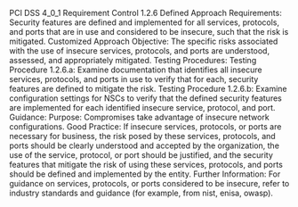PCI DSS 4_0_1 Requirement Control 1.2.6 Defined Approach Requirements: Security features are defined and implemented for all services, protocols, and ports that are in use and considered to be insecure, such that the risk is mitigated. Customized Approach Objective: The specific risks associated with the use of insecure services, protocols, and ports are understood, assessed, and appropriately mitigated. Testing Procedures: Testing Procedure 1.2.6.a: Examine documentation that identifies all insecure services, protocols, and ports in use to verify that for each, security features are defined to mitigate the risk. Testing Procedure 1.2.6.b: Examine configuration settings for NSCs to verify that the defined security features are implemented for each identified insecure service, protocol, and port. Guidance: Purpose: Compromises take advantage of insecure network configurations. Good Practice: If insecure services, protocols, or ports are necessary for business, the risk posed by these services, protocols, and ports should be clearly understood and accepted by the organization, the use of the service, protocol, or port should be justified, and the security features that mitigate the risk of using these services, protocols, and ports should be defined and implemented by the entity. Further Information: For guidance on services, protocols, or ports considered to be insecure, refer to industry standards and guidance (for example, from nist, enisa, owasp).